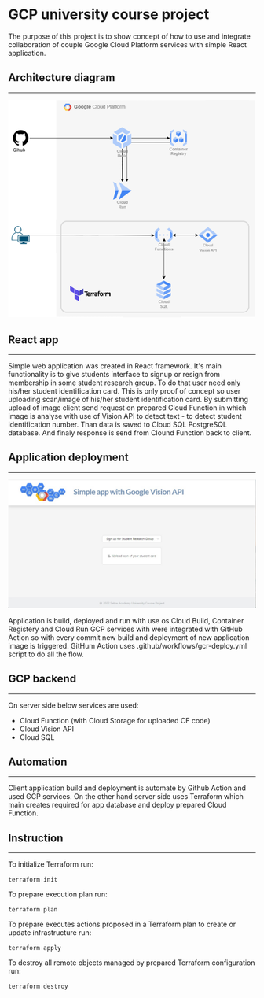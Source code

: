 # GCP university course project

The purpose of this project is to show concept of how to use and integrate collaboration of couple Google Cloud Platform services with simple React application.

## Architecture diagram

---

![Alt text](doc/Diagram.png "GCP project architecture diagram")

## React app

---

Simple web application was created in React framework. It's main functionality is to give students interface to signup or resign from membership in some student research group. To do that user need only his/her student identification card. This is only proof of concept so user uploading scan/image of his/her student identification card. By submitting upload of image client send request on prepared Cloud Function in which image is analyse with use of Vision API to detect text - to detect student identification number. Than data is saved to Cloud SQL PostgreSQL database. And finaly response is send from Clound Function back to client.

## Application deployment

---

![Alt text](doc/app_view.jpg "App view")

Application is build, deployed and run with use os Cloud Build, Container Registery and Cloud Run GCP services with were integrated with GitHub Action so with every commit new build and deployment of new application image is triggered. GitHum Action uses .github/workflows/gcr-deploy.yml script to do all the flow.

## GCP backend

---

On server side below services are used:

- Cloud Function (with Cloud Storage for uploaded CF code)
- Cloud Vision API
- Cloud SQL

## Automation

---

Client application build and deployment is automate by Github Action and used GCP services. On the other hand server side uses Terraform which main creates required for app database and deploy prepared Cloud Function.

## Instruction

---

To initialize Terraform run:

```
terraform init
```

To prepare execution plan run:

```
terraform plan
```

To prepare executes actions proposed in a Terraform plan to create or update infrastructure run:

```
terraform apply
```

To destroy all remote objects managed by prepared Terraform configuration run:

```
terraform destroy
```
